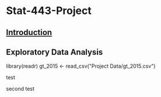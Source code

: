 # Stat-443-Project

## [Introduction](https://docs.google.com/document/d/1rgp1eXqbazhuiHMVWYs4lUz5CcCC-3WnqOC-b6eynNE/edit)

## Exploratory Data Analysis 

library(readr)
gt_2015 <- read_csv("Project Data/gt_2015.csv")

test

second test
